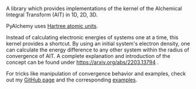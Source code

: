A library which provides implementations of the kernel of the Alchemical Integral Transform (AIT) in 1D, 2D, 3D.

PyAlchemy uses [Hartree atomic units](https://en.wikipedia.org/wiki/Hartree_atomic_units).

Instead of calculating electronic energies of systems one at a time, this kernel provides a shortcut. By using an initial system's electron density, one can calculate the energy difference to any other system within the radius of convergence of AIT. A complete explanation and introduction of the concept can be found under https://arxiv.org/abs/2203.13794 .

For tricks like manipulation of convergence behavior and examples, check out my [GitHub page](https://github.com/SimonLeonKrug/pyalchemy) and the corresponding [examples](https://github.com/SimonLeonKrug/pyalchemy/tree/main/examples).
